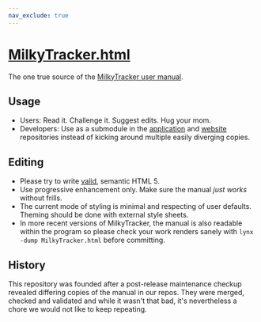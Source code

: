 ```yaml
---
nav_exclude: true
---
```

# [MilkyTracker.html](MilkyTracker.html)
The one true source of the [MilkyTracker user manual](MilkyTracker.html).

## Usage
- Users: Read it. Challenge it. Suggest edits. Hug your mom.
- Developers: Use as a submodule in the [application](https://github.com/milkytracker/MilkyTracker) and [website](https://github.com/milkytracker/milkytracker.github.io) repositories instead of kicking around multiple easily diverging copies.

## Editing
- Please try to write [valid](https://validator.nu/#textarea), semantic HTML 5.
- Use progressive enhancement only. Make sure the manual *just works* without frills.
- The current mode of styling is minimal and respecting of user defaults. Theming should be done with external style sheets.
- In more recent versions of MilkyTracker, the manual is also readable within the program so please check your work renders sanely with `lynx -dump MilkyTracker.html` before committing.

## History
This repository was founded after a post-release maintenance checkup revealed differing copies of the manual in our repos. They were merged, checked and validated and while it wasn't that bad, it's nevertheless a chore we would not like to keep repeating.
